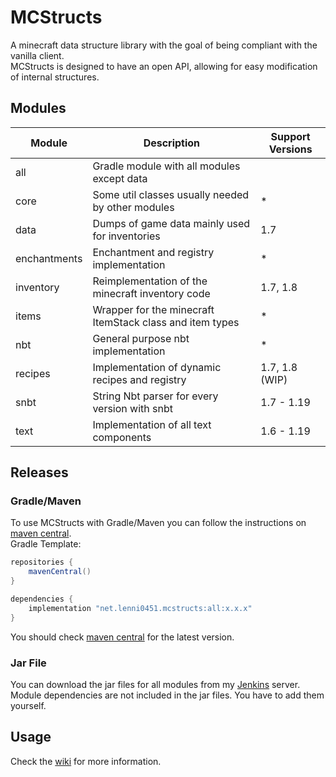 # MCStructs
A minecraft data structure library with the goal of being compliant with the vanilla client.\
MCStructs is designed to have an open API, allowing for easy modification of internal structures.

## Modules
| Module       | Description                                              | Support Versions |
|--------------|----------------------------------------------------------|------------------|
| all          | Gradle module with all modules except data               |                  |
| core         | Some util classes usually needed by other modules        | *                |
| data         | Dumps of game data mainly used for inventories           | 1.7              |
| enchantments | Enchantment and registry implementation                  | *                |
| inventory    | Reimplementation of the minecraft inventory code         | 1.7, 1.8         |
| items        | Wrapper for the minecraft ItemStack class and item types | *                |
| nbt          | General purpose nbt implementation                       | *                |
| recipes      | Implementation of dynamic recipes and registry           | 1.7, 1.8 (WIP)   |
| snbt         | String Nbt parser for every version with snbt            | 1.7 - 1.19       |
| text         | Implementation of all text components                    | 1.6 - 1.19       |

## Releases
### Gradle/Maven
To use MCStructs with Gradle/Maven you can follow the instructions on [maven central](https://central.sonatype.dev/search?q=net.lenni0451.mcstructs).\
Gradle Template:
`````groovy
repositories {
    mavenCentral()
}

dependencies {
    implementation "net.lenni0451.mcstructs:all:x.x.x"
}
`````
You should check [maven central](https://central.sonatype.dev/search?q=net.lenni0451.mcstructs) for the latest version.
### Jar File
You can download the jar files for all modules from my [Jenkins](https://build.lenni0451.net/job/MCStructs/) server.\
Module dependencies are not included in the jar files. You have to add them yourself.

## Usage
Check the [wiki](https://github.com/Lenni0451/MCStructs/wiki/) for more information.
